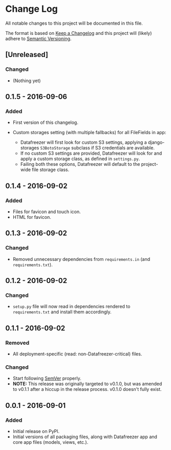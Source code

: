 # Change Log
All notable changes to this project will be documented in this file.

The format is based on [Keep a Changelog](http://keepachangelog.com/)
and this project will (likely) adhere to [Semantic Versioning](http://semver.org/).

## [Unreleased]

### Changed
-   (Nothing yet)


## 0.1.5 - 2016-09-06

### Added
-   First version of this changelog.

-   Custom storages setting (with multiple fallbacks) for all FileFields in app:
    *   Datafreezer will first look for custom S3 settings, applying a django-storages `S3BotoStorage` subclass if S3 credentials are available.
    *   If no custom S3 settings are provided, Datafreezer will look for and apply a custom storage class, as defined in `settings.py`.
    *   Failing both these options, Datafreezer will default to the project-wide file storage class.



## 0.1.4 - 2016-09-02

### Added
-   Files for favicon and touch icon.
-   HTML for favicon.



## 0.1.3 - 2016-09-02

### Changed
-   Removed unnecessary dependencies from `requirements.in` (and `requirements.txt`).



## 0.1.2 - 2016-09-02

### Changed
-   `setup.py` file will now read in dependencies rendered to `requirements.txt` and install them accordingly.



## 0.1.1 - 2016-09-02

### Removed
-   All deployment-specific (read: non-Datafreezer-critical) files.

### Changed
-   Start following [SemVer](http://semver.org) properly.
-   **NOTE:** This release was originally targeted to v0.1.0, but was amended to v0.1.1 after a hiccup in the release process. v0.1.0 doesn't fully exist.



## 0.0.1 - 2016-09-01

### Added
-   Initial release on PyPI.
-   Initial versions of all packaging files, along with Datafreezer app and core app files (models, views, etc.).

